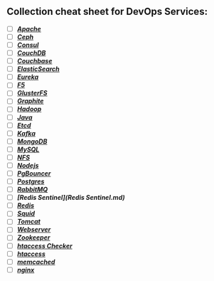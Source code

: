 ## Collection cheat sheet for DevOps Services:

- [ ] ***[Apache](Apache.md)***
- [ ] ***[Ceph](https://sabaini.at/pages/ceph-cheatsheet.html)***
- [ ] ***[Consul](Consul.md)***
- [ ] ***[CouchDB](CouchDB.md)***
- [ ] ***[Couchbase](Couchbase.md)***
- [ ] ***[ElasticSearch](ElasticSearch.md)***
- [ ] ***[Eureka](https://github.com/Netflix/eureka/wiki/Eureka-REST-operations)***
- [ ] ***[F5](F5.md)***
- [ ] ***[GlusterFS](GlusterFS.md)***
- [ ] ***[Graphite](Graphite.md)***
- [ ] ***[Hadoop](http://www.dummies.com/how-to/content/hadoop-for-dummies-cheat-sheet.html)***
- [ ] ***[Java](Java.md)***
- [ ] ***[Etcd](etcd.md)***
- [ ] ***[Kafka](Kafka.md)***
- [ ] ***[MongoDB](MongoDB.md)***
- [ ] ***[MySQL](MySQL.md)***
- [ ] ***[NFS](NFS.md)***
- [ ] ***[Nodejs](Nodejs.md)***
- [ ] ***[PgBouncer](PgBouncer.md)***
- [ ] ***[Postgres](Postgres.md)***
- [ ] ***[RabbitMQ](RabbitMQ.md)***
- [ ] ***[Redis Sentinel](Redis Sentinel.md)***
- [ ] ***[Redis](Redis.md)***
- [ ] ***[Squid](Squid.md)***
- [ ] ***[Tomcat](Tomcat.md)***
- [ ] ***[Webserver](Webserver.md)***
- [ ] ***[Zookeeper](Zookeeper.md)***
- [ ] ***[htaccess Checker](http://htaccess.mwl.be/)***
- [ ] ***[htaccess](htaccess.md)***
- [ ] ***[memcached](memcached.md)***
- [ ] ***[nginx](nginx.md)***
